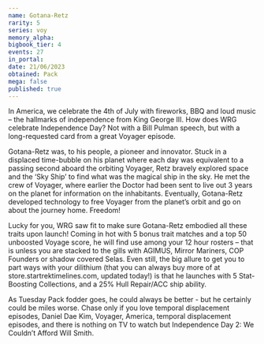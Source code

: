 ```yaml
---
name: Gotana-Retz
rarity: 5
series: voy
memory_alpha:
bigbook_tier: 4
events: 27
in_portal:
date: 21/06/2023
obtained: Pack
mega: false
published: true
---
```


In America, we celebrate the 4th of July with fireworks, BBQ and loud music – the hallmarks of independence from King George III. How does WRG celebrate Independence Day? Not with a Bill Pulman speech, but with a long-requested card from a great Voyager episode. 

Gotana-Retz was, to his people, a pioneer and innovator.  Stuck in a displaced time-bubble on his planet where each day was equivalent to a passing second aboard the orbiting Voyager, Retz bravely explored space and the ‘Sky Ship’ to find what was the magical ship in the sky. He met the crew of Voyager, where earlier the Doctor had been sent to live out 3 years on the planet for information on the inhabitants. Eventually, Gotana-Retz developed technology to free Voyager from the planet’s orbit and go on about the journey home. Freedom!

Lucky for you, WRG saw fit to make sure Gotana-Retz embodied all these traits upon launch!  Coming in hot with 5 bonus trait matches and a top 50 unboosted Voyage score, he will find use among your 12 hour rosters – that is unless you are stacked to the gills with AGIMUS, Mirror Mariners, COP Founders or shadow covered Selas. Even still, the big allure to get you to part ways with your dilithium (that you can always buy more of at store.startrektimelines.com, updated today!) is that he launches with 5 Stat-Boosting Collections, and a 25% Hull Repair/ACC ship ability.

As Tuesday Pack fodder goes, he could always be better -  but he certainly could be miles worse. Chase only if you love temporal displacement episodes, Daniel Dae Kim, Voyager, America, temporal displacement episodes, and there is nothing on TV to watch but Independence Day 2: We Couldn’t Afford Will Smith.
